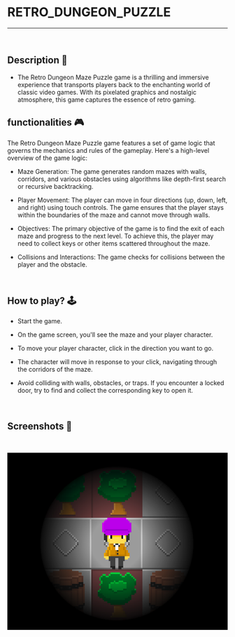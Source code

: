 # **RETRO_DUNGEON_PUZZLE**

---

<br>

## **Description 📃** 
- The Retro Dungeon Maze Puzzle game is a thrilling and immersive experience that transports players back to the enchanting world of classic video games. With its pixelated graphics and nostalgic atmosphere, this game captures the essence of retro gaming.



## **functionalities 🎮** 
The Retro Dungeon Maze Puzzle game features a set of game logic that governs the mechanics and rules of the gameplay. Here's a high-level overview of the game logic:

- Maze Generation: The game generates random mazes with walls, corridors, and various obstacles using algorithms like depth-first search or recursive backtracking.

- Player Movement: The player can move in four directions (up, down, left, and right) using touch controls. The game ensures that the player stays within the boundaries of the maze and cannot move through walls.

- Objectives: The primary objective of the game is to find the exit of each maze and progress to the next level. To achieve this, the player may need to collect keys or other items scattered throughout the maze.

- Collisions and Interactions: The game checks for collisions between the player and the obstacle.
<br>

## **How to play? 🕹️**

- Start the game.

- On the game screen, you'll see the maze and your player character.

- To move your player character, click in the direction you want to go.

- The character will move in response to your click, navigating through the corridors of the maze.

- Avoid colliding with walls, obstacles, or traps. If you encounter a locked door, try to find and collect the corresponding key to open it.
<br>

## **Screenshots 📸**

<br>

![Game image](../../assets/images/Retro_Dungeon_Puzzle.png)

<br>